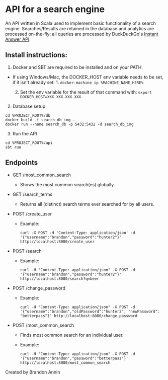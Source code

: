 # API for a search engine
An API written in Scala used to implement basic functionality of a search engine. Searches/Results are retained in the database and analytics are processed on-the-fly; all queries are processed by DuckDuckGo's [Instant Answer API](https://duckduckgo.com/api).


## Install instructions:
1. Docker and SBT are required to be installed and on your PATH.
  * If using Windows/Mac, the DOCKER_HOST env variable needs to be set, if it isn't already set:
    1. 
    ```docker-machine ip %MACHINE_NAME_HERE%```
    
    2. Set the env variable for the result of that command with:
    ```export DOCKER_HOST=XXX.XXX.XXX.XXX```

2. Database setup

  ```
  cd %PROJECT_ROOT%/db
  docker build -t search_db_img .
  docker run --name search_db -p 5432:5432 -d search_db_img
  ```

3. Run the API

  ```
  cd %PROJECT_ROOT%/api
  sbt run
  ```

## Endpoints
  * GET /most_common_search
    * Shows the most common search(es) globally.
  * GET /search_terms
    * Returns all (distinct) search terms ever searched for by all users.
    
  * POST /create_user
    * Example:
    
      ```
      curl -X POST -H 'Content-Type: application/json' -d '{"username":"brandon","password":"hunter2"}' http://localhost:8080/create_user
      ```
  * POST /search
    * Example:
    
      ```
      curl -H "Content-Type: application/json" -X POST -d '{"username":"brandon","password":"hunter2"}' http://localhost:8080/search?q=beer
      ```
  * POST /change_password
    * Example:
    
      ```
      curl -H "Content-Type: application/json" -X POST -d '{"username":"brandon","oldPassword":"hunter2", "newPassword": "betterpass"}' http://localhost:8080/change_password
      ```
  * POST /most_common_search
    * Finds most ocmmon search for an individual user.
    * Example:
    
      ```
      curl -H "Content-Type: application/json" -X POST -d '{"username":"brandon","password":"betterpass"}' http://localhost:8080/most_common_search
      ```

Created by Brandon Annin
